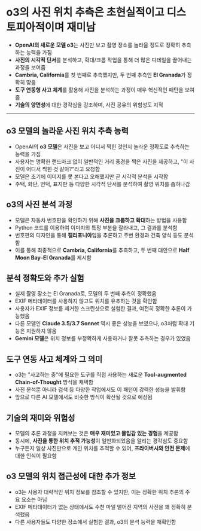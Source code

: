 # o3의 사진 위치 ​​추측은 초현실적이고 디스토피아적이며 재미남


* **OpenAI의 새로운 모델 o3**는 사진만 보고 촬영 장소를 놀라울 정도로 정확히 추측하는 능력을 가짐
* **사진의 시각적 단서**를 분석하고, 확대/크롭 작업을 통해 더 많은 디테일을 끌어내는 과정을 보여줌
* **Cambria, California**를 첫 번째로 추측했지만, 두 번째 추측인 **El Granada**가 정확히 맞음
* **도구 연동형 사고 체계**를 활용해 사진을 분석하는 과정이 매우 혁신적인 패턴을 보여줌
* **기술의 양면성**에 대한 경각심을 강조하며, 사진 공유의 위험성도 지적

---

o3 모델의 놀라운 사진 위치 추측 능력
----------------------

* OpenAI의 **o3 모델**은 사진을 보고 어디서 찍힌 것인지 놀라운 정확도로 추측하는 능력을 가짐
* 사용자는 명확한 랜드마크 없이 일반적인 거리 풍경을 찍은 사진을 제공하고, "이 사진이 어디서 찍힌 것 같아?"라고 요청함
* 모델은 초기에 이미지를 못 본다고 오해했지만 곧 시각적 분석을 시작함
* 주택, 화단, 언덕, 표지판 등 다양한 시각적 단서를 분석하여 촬영 위치를 좁혀나감

o3의 사진 분석 과정
------------

* 모델은 자동차 번호판을 확인하기 위해 **사진을 크롭하고 확대**하는 방법을 사용함
* Python 코드를 이용하여 이미지의 특정 부분을 잘라내고, 그 결과를 분석함
* 번호판의 디자인을 통해 **캘리포니아**임을 추론하고 주변 환경과 건축 양식 등도 분석함
* 이를 통해 최종적으로 **Cambria, California**를 추측하고, 두 번째 대안으로 **Half Moon Bay–El Granada**를 제시함

분석 정확도와 추가 실험
-------------

* 실제 촬영 장소는 El Granada로, 모델의 두 번째 추측이 정확했음
* EXIF 메타데이터를 사용하지 않고도 위치를 유추하는 것을 확인함
* 사용자가 EXIF 정보를 제거한 스크린샷으로 실험한 결과, 여전히 정확한 추론이 가능했음
* 다른 모델인 **Claude 3.5/3.7 Sonnet** 역시 좋은 성능을 보였으나, o3처럼 확대 기능은 지원하지 않음
* **Gemini 모델**은 위치 정보를 부정확하게 사용하거나 잘못 추측하는 경우가 있었음

도구 연동 사고 체계와 그 의미
-----------------

* o3는 "사고하는 중"에 필요한 도구를 직접 사용하는 새로운 **Tool-augmented Chain-of-Thought** 방식을 채택함
* 사진 분석뿐 아니라 검색 등 다양한 작업에서도 이 패턴이 강력한 성능을 발휘함
* 앞으로 다른 AI 모델에서도 비슷한 방식이 확산될 것으로 예상됨

기술의 재미와 위험성
-----------

* 모델의 추론 과정을 지켜보는 것은 **매우 재미있고 몰입감 있는 경험**을 제공함
* 동시에, **사진을 통한 위치 추적 가능성**이 일반화되었음을 알리는 경각심도 중요함
* 누구든지 일상 사진만으로 개인 위치를 추적할 수 있어, **프라이버시와 안전 문제**에 대한 인식이 필요함

o3 모델의 위치 접근성에 대한 추가 정보
-----------------------

* o3는 사용자 대략적인 위치 정보를 참조할 수 있지만, 이는 정확한 위치 추론의 주요 요소는 아님
* EXIF 메타데이터가 없는 상태에서도 수천 마일 떨어진 지역의 사진을 꽤 정확히 분석했음
* 다른 사용자들도 다양한 장소에서 실험한 결과, o3의 분석 능력을 재확인함
